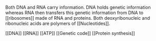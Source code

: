 Both DNA and RNA carry information. DNA holds genetic information whereas RNA then transfers this genetic information from DNA to [[ribosomes]] made of RNA and proteins. Both deoxyribonucleic and ribonucleic acids are polymers of [[Nucleotides]].

[[DNA]]
[[RNA]]
[[ATP]]
[[Genetic code]]
[[Protein synthesis]]